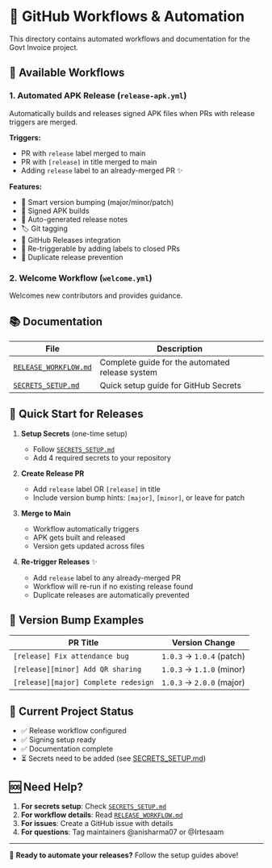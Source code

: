 # 📁 GitHub Workflows & Automation

This directory contains automated workflows and documentation for the Govt Invoice project.

## 🚀 Available Workflows

### 1. **Automated APK Release** (`release-apk.yml`)

Automatically builds and releases signed APK files when PRs with release triggers are merged.

**Triggers:**

- PR with `release` label merged to main
- PR with `[release]` in title merged to main
- Adding `release` label to an already-merged PR ✨

**Features:**

- 🔄 Smart version bumping (major/minor/patch)
- 🔐 Signed APK builds
- 📝 Auto-generated release notes
- 🏷️ Git tagging
- 📱 GitHub Releases integration
- 🔄 Re-triggerable by adding labels to closed PRs
- 🚫 Duplicate release prevention

### 2. **Welcome Workflow** (`welcome.yml`)

Welcomes new contributors and provides guidance.

## 📚 Documentation

| File                                         | Description                                     |
| -------------------------------------------- | ----------------------------------------------- |
| [`RELEASE_WORKFLOW.md`](RELEASE_WORKFLOW.md) | Complete guide for the automated release system |
| [`SECRETS_SETUP.md`](SECRETS_SETUP.md)       | Quick setup guide for GitHub Secrets            |

## 🚀 Quick Start for Releases

1. **Setup Secrets** (one-time setup)

   - Follow [`SECRETS_SETUP.md`](SECRETS_SETUP.md)
   - Add 4 required secrets to your repository

2. **Create Release PR**

   - Add `release` label OR `[release]` in title
   - Include version bump hints: `[major]`, `[minor]`, or leave for patch

3. **Merge to Main**

   - Workflow automatically triggers
   - APK gets built and released
   - Version gets updated across files

4. **Re-trigger Releases** ✨
   - Add `release` label to any already-merged PR
   - Workflow will re-run if no existing release found
   - Duplicate releases are automatically prevented

## 🎯 Version Bump Examples

| PR Title                             | Version Change            |
| ------------------------------------ | ------------------------- |
| `[release] Fix attendance bug`       | `1.0.3` → `1.0.4` (patch) |
| `[release][minor] Add QR sharing`    | `1.0.3` → `1.1.0` (minor) |
| `[release][major] Complete redesign` | `1.0.3` → `2.0.0` (major) |

## 🔧 Current Project Status

- ✅ Release workflow configured
- ✅ Signing setup ready
- ✅ Documentation complete
- ⏳ Secrets need to be added (see [SECRETS_SETUP.md](SECRETS_SETUP.md))

## 🆘 Need Help?

1. **For secrets setup**: Check [`SECRETS_SETUP.md`](SECRETS_SETUP.md)
2. **For workflow details**: Read [`RELEASE_WORKFLOW.md`](RELEASE_WORKFLOW.md)
3. **For issues**: Create a GitHub issue with details
4. **For questions**: Tag maintainers @anisharma07 or @Irtesaam

---

🎉 **Ready to automate your releases?** Follow the setup guides above!
